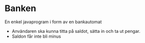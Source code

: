 # Banken
En enkel javaprogram i form av en bankautomat
- Användaren ska kunna titta på saldot, sätta in och ta ut pengar.
- Saldon får inte bli minus
